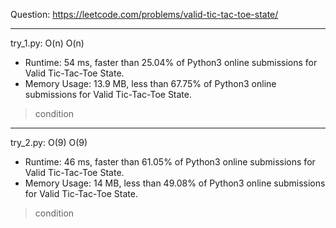 Question: https://leetcode.com/problems/valid-tic-tac-toe-state/

---

try_1.py: O(n) O(n)

* Runtime: 54 ms, faster than 25.04% of Python3 online submissions for Valid Tic-Tac-Toe State.
* Memory Usage: 13.9 MB, less than 67.75% of Python3 online submissions for Valid Tic-Tac-Toe State.

> condition

---

try_2.py: O(9) O(9)

* Runtime: 46 ms, faster than 61.05% of Python3 online submissions for Valid Tic-Tac-Toe State.
* Memory Usage: 14 MB, less than 49.08% of Python3 online submissions for Valid Tic-Tac-Toe State.

> condition
